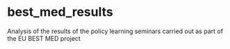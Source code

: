 # best_med_results
 Analysis of the results of the policy learning seminars carried out as part of the EU BEST MED project
